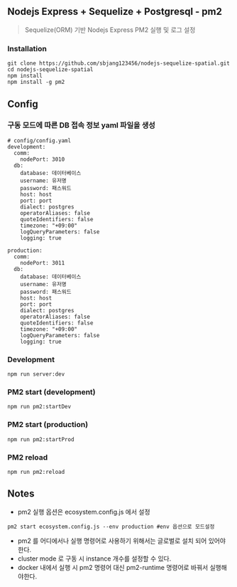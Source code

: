 ## Nodejs Express + Sequelize + Postgresql - pm2 #
> Sequelize(ORM) 기반 Nodejs Express PM2 실행 및 로그 설정

### Installation
```
git clone https://github.com/sbjang123456/nodejs-sequelize-spatial.git
cd nodejs-sequelize-spatial
npm install
npm install -g pm2
```

## Config
### 구동 모드에 따른 DB 접속 정보 yaml 파일을 생성
```
# config/config.yaml
development:
  comm:
    nodePort: 3010
  db:
    database: 데이터베이스
    username: 유저명
    password: 패스워드
    host: host
    port: port
    dialect: postgres
    operatorAliases: false
    quoteIdentifiers: false
    timezone: "+09:00"
    logQueryParameters: false
    logging: true

production:
  comm:
    nodePort: 3011
  db:
    database: 데이터베이스
    username: 유저명
    password: 패스워드
    host: host
    port: port
    dialect: postgres
    operatorAliases: false
    quoteIdentifiers: false
    timezone: "+09:00"
    logQueryParameters: false
    logging: true
```

### Development
```
npm run server:dev
```

### PM2 start (development)
```
npm run pm2:startDev
```

### PM2 start (production)
```
npm run pm2:startProd
```

### PM2 reload
```
npm run pm2:reload
```

## Notes
* pm2 실행 옵션은 ecosystem.config.js 에서 설정
```
pm2 start ecosystem.config.js --env production #env 옵션으로 모드설정
```
* pm2 를 어디에서나 실행 명령어로 사용하기 위해서는 글로벌로 설치 되어 있어야한다.
* cluster mode 로 구동 시 instance 개수를 설정할 수 있다.
* docker 내에서 실행 시 pm2 명령어 대신 pm2-runtime 명령어로 바꿔서 실행해야한다.
